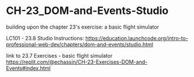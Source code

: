 # CH-23_DOM-and-Events-Studio
building upon the chapter 23's exercise: a basic flight simulator

LC101 - 23.8 Studio Instructions:
https://education.launchcode.org/intro-to-professional-web-dev/chapters/dom-and-events/studio.html

link to 23.7 Exercises - basic flight simulator
https://replit.com/@echassin/CH-23-Exercises-DOM-and-Events#index.html
